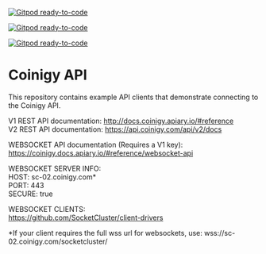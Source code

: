 [![Gitpod ready-to-code](https://img.shields.io/badge/Gitpod-ready--to--code-blue?logo=gitpod)](https://gitpod.io/#https://github.com/Coinigy/api)

[![Gitpod ready-to-code](https://img.shields.io/badge/Gitpod-ready--to--code-blue?logo=gitpod)](https://gitpod.io/#https://github.com/Coinigy/api)

[![Gitpod ready-to-code](https://img.shields.io/badge/Gitpod-ready--to--code-blue?logo=gitpod)](https://gitpod.io/#https://github.com/Coinigy/api)

# Coinigy API

This repository contains example API clients that demonstrate connecting to the Coinigy API.

V1 REST API documentation: http://docs.coinigy.apiary.io/#reference  
V2 REST API documentation: https://api.coinigy.com/api/v2/docs

WEBSOCKET API documentation (Requires a V1 key): https://coinigy.docs.apiary.io/#reference/websocket-api  

WEBSOCKET SERVER INFO:  
HOST: sc-02.coinigy.com*  
PORT: 443  
SECURE: true


WEBSOCKET CLIENTS:  
https://github.com/SocketCluster/client-drivers  

*If your client requires the full wss url for websockets, use: wss://sc-02.coinigy.com/socketcluster/
